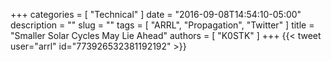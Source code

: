 +++
categories = [ "Technical" ]
date = "2016-09-08T14:54:10-05:00"
description = ""
slug = ""
tags = [ "ARRL", "Propagation", "Twitter" ]
title = "Smaller Solar Cycles May Lie Ahead"
authors = [ "K0STK" ]
+++
{{< tweet user="arrl" id="773926532381192192" >}}
<!--more-->
